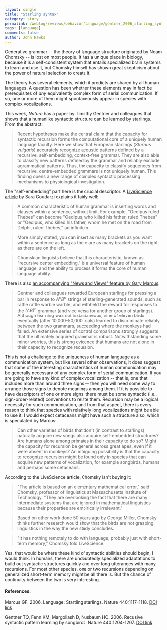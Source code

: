 ```yaml
---
layout: single 
title: "Starling syntax" 
category: story
permalink: /weblog/reviews/behavior/language/gentner_2006_starling_syntax.html
tags: [language] 
comments: false 
author: John Hawks 
---
```



<p>
Generative grammar -- the theory of language structure originated by Noam Chomsky -- is lost on most people. It has a unique place in biology, because it is a self-consistent system that entails specialized brain systems to learn and use it, but Chomsky himself has shown great skepticism about the power of natural selection to create it. 
</p>

<p>
The theory has several elements, which it predicts are shared by all human languages. A question has been whether these elements may in fact be prerequisites of <i>any</i> equivalently complex form of serial communication. If so, one or more of them might spontaneously appear in species with complex vocalizations. 
</p>

<p>
This week, <i>Nature</i> has a paper by Timothy Gentner and colleagues that shows that a humanlike syntactic structure can be learned by starlings. From the abstract: 
</p>

<blockquote>Recent hypotheses make the central claim that the capacity for syntactic recursion forms the computational core of a uniquely human language faculty. Here we show that European starlings (<i>Sturnus vulgaris</i>) accurately recognize acoustic patterns defined by a recursive, self-embedding, context-free grammar. They are also able to classify new patterns defined by the grammar and reliably exclude agrammatical patterns. Thus, the capacity to classify sequences from recursive, centre-embedded grammars is not uniquely human. This finding opens a new range of complex syntactic processing mechanisms to physiological investigation.</blockquote>

<p>
The "self-embedding" part here is the crucial descriptor. A <a href="http://www.msnbc.msn.com/id/12497491">LiveScience article</a> by Sara Goudarzi explains it fairly well: 
</p>

<blockquote>A common characteristic of human grammar is inserting words and clauses within a sentence, without limit. For example, "Oedipus ruled Thebes" can become "Oedipus, who killed his father, ruled Thebes" or "Oedipus, who killed his father, whom he met on the road from Delphi, ruled Thebes," ad infinitum.</blockquote>

<blockquote>More simply stated, you can insert as many brackets as you want within a sentence as long as there are as many brackets on the right as there are on the left.</blockquote>

<blockquote>Chomskian linguists believe that this characteristic, known as "recursive center embedding," is a universal feature of human language, and the ability to process it forms the core of human language ability.</blockquote>

<p>
There is also <a href="http://dx.doi.org/0.1038/4401117a">an accompanying "News and Views" feature by Gary Marcus</a>. 
</p>

<blockquote>Gentner and colleagues rewarded European starlings for pressing a bar in response to <i>A<sup>n</sup>B<sup>n</sup></i> strings of starling-generated sounds, such as rattle rattle warble warble, and withheld the reward for responses to the <i>(AB)<sup>n</sup></i> grammar (and vice versa for another group of starlings). Although learning was not instantaneous, nine of eleven birds eventually (after 10,000-50,000 trials) learned to discriminate reliably between the two grammars, succeeding where the monkeys had failed. An extensive series of control comparisons strongly suggests that the ultimately acquired grammar is robust. Notwithstanding some minor worries, this is strong evidence that humans are not alone in their capacity to recognize recursion.</blockquote>

<p>
This is not a challenge to the uniqueness of human language as a communication system, but like several other observations, it does suggest that some of the interesting characteristics of human communication may be generally necessary of any complex form of serial communication. If you are going to have any kind of complex vocalization -- that is, one that includes more than around three signs -- then you will need some way to arrange those signs to denote meanings among them. If it is possible to have descriptors of one or more signs, there must be some syntactic (i.e., sign-order-related) conventions to relate them. Recursion may be a logical necessity for such communication, and from that aspect, there is every reason to think that species with relatively long vocalizations might be able to use it. I would expect cetaceans might have such a structure also, which is speculated by Marcus: 
</p>

<blockquote>Can other varieties of birds that don't (in contrast to starlings) naturally acquire new songs also acquire self-embedded structures? Are humans alone among primates in their capacity to do so? Might the capacity for recursion be general across great apes, even if it were absent in monkeys? An intriguing possibility is that the capacity to recognize recursion might be found only in species that can acquire new patterns of vocalization, for example songbirds, humans and perhaps some cetaceans.</blockquote>

<p>
According to the LiveScience article, Chomsky isn't buying it: 
</p>

<blockquote>"The article is based on an elementary mathematical error," said Chomsky, professor of linguistics at Massachusetts Institute of Technology. "They are overlooking the fact that there are many intermediate systems that are ignored in mathematical linguistics because their properties are empirically irrelevant."</blockquote>

<blockquote>Based on other work done 50 years ago by George Miller, Chomsky thinks further research would show that the birds are not grasping linguistics in the way the new study concludes.</blockquote>

<blockquote>"It has nothing remotely to do with language; probably just with short-term memory," Chomsky told LiveScience.</blockquote>

<p>
Yes, that would be where these kind of syntactic abilities should begin, I would think. In humans, there are undoubtedly specialized adaptations to build out syntactic structures quickly and over long utterances with many recursions. For most other species, one or two recursions depending on generalized short-term memory might be all there is. But the chance of continuity between the two is very interesting. 
</p>

<h4>References:</h4>

<p class="cite">Marcus GF. 2006. Language: Startling starlings. Nature 440:1117-1118. <a href="http://dx.doi.org/10.1038/4401117a">DOI link</a></p>

<p class="cite">Gentner TQ, Fenn KM, Margoliash D, Nusbaum HC. 2006. Recusive syntactic pattern learning by songbirds. Nature 440:1204-1207. <a href="http://dx.doi.org/10.1038/nature04675">DOI link</a></p>

